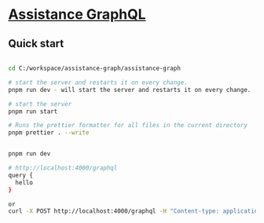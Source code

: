 # [Assistance GraphQL](https://github.com/eat-sleep-code-repeat-it/assistance-graph.git)

## Quick start

```bash

cd C:/workspace/assistance-graph/assistance-graph

# start the server and restarts it on every change.
pnpm run dev - will start the server and restarts it on every change.

# start the server
pnpm run start

# Runs the prettier formatter for all files in the current directory
pnpm prettier . --write


pnpm run dev

# http://localhost:4000/graphql
query {
  hello
}

or 
curl -X POST http://localhost:4000/graphql -H "Content-type: application/json" --data-raw '{"query": "query { hello }"}'
```
